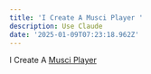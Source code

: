 ```yaml
---
title: 'I Create A Musci Player '
description: Use Claude
date: '2025-01-09T07:23:18.962Z'
---
```

I Create A   [Musci Player](https://musicplayer-olive.vercel.app/)

